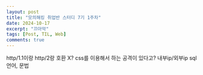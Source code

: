 ```yaml
---
layout: post
title: "모의해킹 취업반 스터디 7기 1주차"
date: 2024-10-17
excerpt: "끄아악"
tags: [Post, TIL, Web]
comments: true
---
```


http/1.1이랑 http/2랑 호환 X?
css를 이용해서 하는 공격이 있다고?
내부ip/외부ip
sql 언어, 문법